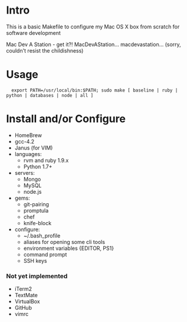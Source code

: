 # Intro

This is a basic Makefile to configure my Mac OS X box from scratch for software development

Mac Dev A Station - get it?!  MacDevAStation... macdevastation...
(sorry, couldn't resist the childishness)

# Usage

```
  export PATH=/usr/local/bin:$PATH; sudo make [ baseline | ruby | python | databases | node | all ]
```

# Install and/or Configure

* HomeBrew
* gcc-4.2
* Janus (for VIM)
* languages:
  * rvm and ruby 1.9.x
  * Python 1.7+
* servers:
  * Mongo
  * MySQL
  * node.js
* gems:
  * git-pairing 
  * promptula
  * chef
  * knife-block
* configure:
  * ~/.bash_profile
  * aliases for opening some cli tools
  * environment variables {EDITOR, PS1}
  * command prompt
  * SSH keys

### Not yet implemented
* iTerm2
* TextMate
* VirtualBox
* GitHub
* vimrc
